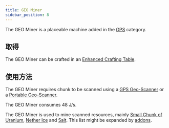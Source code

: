 ```yaml
---
title: GEO Miner
sidebar_position: 8
---
```


The GEO Miner is a placeable machine added in the [GPS](GPS) category.

## 取得

The GEO Miner can be crafted in an [Enhanced Crafting Table](Enhanced-Crafting-Table).

## 使用方法

The GEO Miner requires chunk to be scanned using a [GPS Geo-Scanner](GPS-Geo-Scanner) or a [Portable Geo-Scanner](Portable-Geo-Scanner).

The GEO Miner consumes 48 J/s.

The GEO Miner is used to mine scanned resources, mainly [Small Chunk of Uranium](Uranium), [Nether Ice](Nether-Ice) and [Salt](Miscellaneous-Items). This list might be expanded by [addons](Addons).
